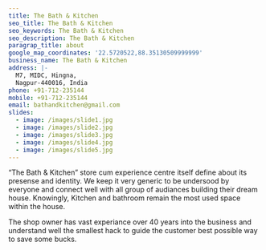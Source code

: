 ```yaml
---
title: The Bath & Kitchen
seo_title: The Bath & Kitchen
seo_keywords: The Bath & Kitchen
seo_description: The Bath & Kitchen
paragrap_title: about
google_map_coordinates: '22.5720522,88.35130509999999'
business_name: The Bath & Kitchen
address: |-
  M7, MIDC, Hingna,
  Nagpur-440016, India
phone: +91-712-235144
mobile: +91-712-235144
email: bathandkitchen@gmail.com
slides:
  - image: /images/slide1.jpg
  - image: /images/slide2.jpg
  - image: /images/slide3.jpg
  - image: /images/slide4.jpg
  - image: /images/slide5.jpg
---
```

“The Bath & Kitchen” store cum experience centre itself define about its presense and identity. We keep it very generic to be undersood by everyone and connect well with all group of audiances building their dream house. Knowingly, Kitchen and bathroom remain the most used space within the house.

The shop owner has vast experiance over 40 years into the business and understand well the smallest hack to guide the customer best possible way to save some bucks.
